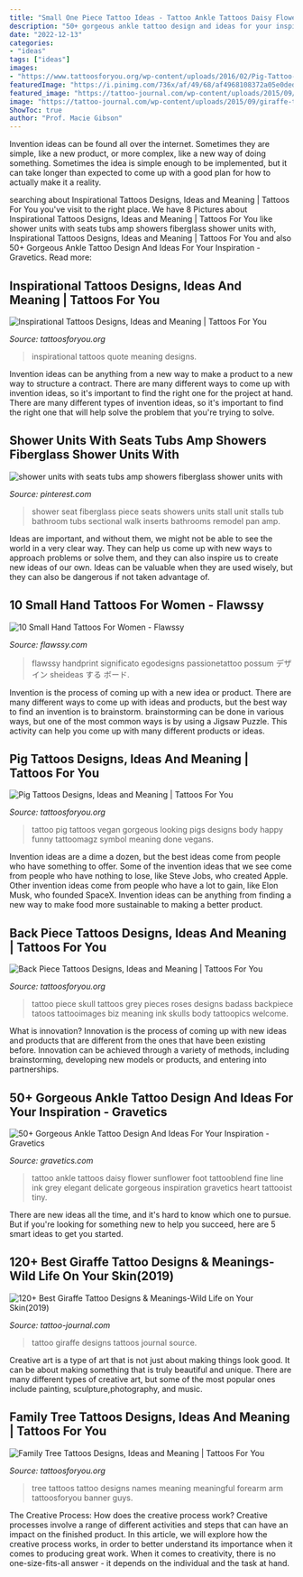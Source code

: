 ```yaml
---
title: "Small One Piece Tattoo Ideas - Tattoo Ankle Tattoos Daisy Flower Sunflower Foot Tattooblend Fine Line Ink Grey Elegant Delicate Gorgeous Inspiration Gravetics Heart Tattooist Tiny"
description: "50+ gorgeous ankle tattoo design and ideas for your inspiration"
date: "2022-12-13"
categories:
- "ideas"
tags: ["ideas"]
images:
- "https://www.tattoosforyou.org/wp-content/uploads/2016/02/Pig-Tattoo-Ideas.jpg"
featuredImage: "https://i.pinimg.com/736x/af/49/68/af4968108372a05e0ded347909c17407.jpg"
featured_image: "https://tattoo-journal.com/wp-content/uploads/2015/09/giraffe-tattoos_-29.jpg"
image: "https://tattoo-journal.com/wp-content/uploads/2015/09/giraffe-tattoos_-29.jpg"
ShowToc: true
author: "Prof. Macie Gibson"
---
```



Invention ideas can be found all over the internet. Sometimes they are simple, like a new product, or more complex, like a new way of doing something. Sometimes the idea is simple enough to be implemented, but it can take longer than expected to come up with a good plan for how to actually make it a reality.

	

		
searching about Inspirational Tattoos Designs, Ideas and Meaning | Tattoos For You you've visit to the right place. We have 8 Pictures about Inspirational Tattoos Designs, Ideas and Meaning | Tattoos For You like shower units with seats tubs amp showers fiberglass shower units with, Inspirational Tattoos Designs, Ideas and Meaning | Tattoos For You and also 50+ Gorgeous Ankle Tattoo Design And Ideas For Your Inspiration - Gravetics. Read more:
		
    
## Inspirational Tattoos Designs, Ideas And Meaning | Tattoos For You

<img loading=lazy src="http://www.tattoosforyou.org/wp-content/uploads/2013/10/Inspirational-Quote-Tattoos.jpg" onerror="this.onerror=null;this.src='https://tse1.mm.bing.net/th?id=OIP.YAAlOzM4dhUZmS9yIZ-wHwHaLH&amp;pid=15.1';" alt="Inspirational Tattoos Designs, Ideas and Meaning | Tattoos For You">

_Source: tattoosforyou.org_

>inspirational tattoos quote meaning designs. 

	

Invention ideas can be anything from a new way to make a product to a new way to structure a contract. There are many different ways to come up with invention ideas, so it's important to find the right one for the project at hand. There are many different types of invention ideas, so it's important to find the right one that will help solve the problem that you're trying to solve.

    
## Shower Units With Seats Tubs Amp Showers Fiberglass Shower Units With

<img loading=lazy src="https://i.pinimg.com/736x/af/49/68/af4968108372a05e0ded347909c17407.jpg" onerror="this.onerror=null;this.src='https://tse4.mm.bing.net/th?id=OIP.UMOaOybV8M9v25kdxGyqagHaJ4&amp;pid=15.1';" alt="shower units with seats tubs amp showers fiberglass shower units with">

_Source: pinterest.com_

>shower seat fiberglass piece seats showers units stall unit stalls tub bathroom tubs sectional walk inserts bathrooms remodel pan amp. 

	

Ideas are important, and without them, we might not be able to see the world in a very clear way. They can help us come up with new ways to approach problems or solve them, and they can also inspire us to create new ideas of our own. Ideas can be valuable when they are used wisely, but they can also be dangerous if not taken advantage of.

    
## 10 Small Hand Tattoos For Women - Flawssy

<img loading=lazy src="http://flawssy.com/wp-content/uploads/2016/06/Little-Hand-Tattoo.jpg" onerror="this.onerror=null;this.src='https://tse1.mm.bing.net/th?id=OIP.nkCWK-OKcYv5o9gpXuaS2QHaLG&amp;pid=15.1';" alt="10 Small Hand Tattoos For Women - Flawssy">

_Source: flawssy.com_

>flawssy handprint significato egodesigns passionetattoo possum デザイン sheideas する ボード. 

	

Invention is the process of coming up with a new idea or product. There are many different ways to come up with ideas and products, but the best way to find an invention is to brainstorm. brainstorming can be done in various ways, but one of the most common ways is by using a Jigsaw Puzzle. This activity can help you come up with many different products or ideas.

    
## Pig Tattoos Designs, Ideas And Meaning | Tattoos For You

<img loading=lazy src="https://www.tattoosforyou.org/wp-content/uploads/2016/02/Pig-Tattoo-Ideas.jpg" onerror="this.onerror=null;this.src='https://tse3.mm.bing.net/th?id=OIP.fI0XkEjYtIwPH3BBcMYpMwHaJ4&amp;pid=15.1';" alt="Pig Tattoos Designs, Ideas and Meaning | Tattoos For You">

_Source: tattoosforyou.org_

>tattoo pig tattoos vegan gorgeous looking pigs designs body happy funny tattoomagz symbol meaning done vegans. 

	

Invention ideas are a dime a dozen, but the best ideas come from people who have something to offer. Some of the invention ideas that we see come from people who have nothing to lose, like Steve Jobs, who created Apple. Other invention ideas come from people who have a lot to gain, like Elon Musk, who founded SpaceX. Invention ideas can be anything from finding a new way to make food more sustainable to making a better product.

    
## Back Piece Tattoos Designs, Ideas And Meaning | Tattoos For You

<img loading=lazy src="http://www.tattoosforyou.org/wp-content/uploads/2016/02/Back-Piece-Tattoo.jpg" onerror="this.onerror=null;this.src='https://tse3.mm.bing.net/th?id=OIP.OsR-dfAkfz2F4Vd3liLcLgHaLE&amp;pid=15.1';" alt="Back Piece Tattoos Designs, Ideas and Meaning | Tattoos For You">

_Source: tattoosforyou.org_

>tattoo piece skull tattoos grey pieces roses designs badass backpiece tatoos tattooimages biz meaning ink skulls body tattoopics welcome. 

	

What is innovation?
Innovation is the process of coming up with new ideas and products that are different from the ones that have been existing before. Innovation can be achieved through a variety of methods, including brainstorming, developing new models or products, and entering into partnerships.

    
## 50+ Gorgeous Ankle Tattoo Design And Ideas For Your Inspiration - Gravetics

<img loading=lazy src="http://www.gravetics.com/wp-content/uploads/2016/11/daisy.jpg" onerror="this.onerror=null;this.src='https://tse3.mm.bing.net/th?id=OIP.nqoBUGVIaWz-Yd5KAB8fFgHaHa&amp;pid=15.1';" alt="50+ Gorgeous Ankle Tattoo Design And Ideas For Your Inspiration - Gravetics">

_Source: gravetics.com_

>tattoo ankle tattoos daisy flower sunflower foot tattooblend fine line ink grey elegant delicate gorgeous inspiration gravetics heart tattooist tiny. 

	

There are new ideas all the time, and it's hard to know which one to pursue. But if you're looking for something new to help you succeed, here are 5 smart ideas to get you started.

    
## 120+ Best Giraffe Tattoo Designs &amp; Meanings-Wild Life On Your Skin(2019)

<img loading=lazy src="https://tattoo-journal.com/wp-content/uploads/2015/09/giraffe-tattoos_-29.jpg" onerror="this.onerror=null;this.src='https://tse2.mm.bing.net/th?id=OIP.QW04MHdVsYpMZ926oWlZfgHaHa&amp;pid=15.1';" alt="120+ Best Giraffe Tattoo Designs &amp; Meanings-Wild Life on Your Skin(2019)">

_Source: tattoo-journal.com_

>tattoo giraffe designs tattoos journal source. 

	

Creative art is a type of art that is not just about making things look good. It can be about making something that is truly beautiful and unique. There are many different types of creative art, but some of the most popular ones include painting, sculpture,photography, and music.

    
## Family Tree Tattoos Designs, Ideas And Meaning | Tattoos For You

<img loading=lazy src="https://www.tattoosforyou.org/wp-content/uploads/2013/11/Family-Tree-Tattoo-Designs-With-Names.jpg" onerror="this.onerror=null;this.src='https://tse1.mm.bing.net/th?id=OIP.l_gg8gXEcjGWF-YtwG--6QHaJ4&amp;pid=15.1';" alt="Family Tree Tattoos Designs, Ideas and Meaning | Tattoos For You">

_Source: tattoosforyou.org_

>tree tattoos tattoo designs names meaning meaningful forearm arm tattoosforyou banner guys. 

	

The Creative Process: How does the creative process work?
Creative processes involve a range of different activities and steps that can have an impact on the finished product. In this article, we will explore how the creative process works, in order to better understand its importance when it comes to producing great work.
When it comes to creativity, there is no one-size-fits-all answer - it depends on the individual and the task at hand.

